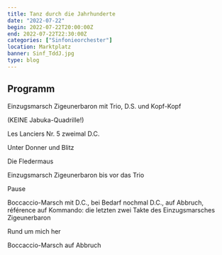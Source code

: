 ```yaml
---
title: Tanz durch die Jahrhunderte
date: "2022-07-22"
begin: 2022-07-22T20:00:00Z
end: 2022-07-22T22:30:00Z
categories: ["Sinfonieorchester"]
location: Marktplatz
banner: Sinf_TddJ.jpg
type: blog
---
```

## Programm

Einzugsmarsch Zigeunerbaron mit Trio, D.S. und Kopf-Kopf

(KEINE Jabuka-Quadrille!)

Les Lanciers Nr.  5 zweimal D.C.

Unter Donner und Blitz

Die Fledermaus

Einzugsmarsch Zigeunerbaron bis vor das Trio

Pause

Boccaccio-Marsch mit D.C., bei Bedarf nochmal D.C., auf Abbruch, référence auf Kommando: die letzten zwei Takte des Einzugsmarsches Zigeunerbaron

Rund um mich her

Boccaccio-Marsch auf Abbruch